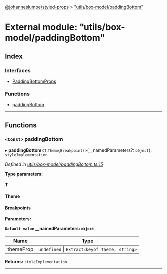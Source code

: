 [@johanneslumpe/styled-props](../README.md) > ["utils/box-model/paddingBottom"](../modules/_utils_box_model_paddingbottom_.md)

# External module: "utils/box-model/paddingBottom"

## Index

### Interfaces

* [PaddingBottomProps](../interfaces/_utils_box_model_paddingbottom_.paddingbottomprops.md)

### Functions

* [paddingBottom](_utils_box_model_paddingbottom_.md#paddingbottom)

---

## Functions

<a id="paddingbottom"></a>

### `<Const>` paddingBottom

▸ **paddingBottom**<`T`,`Theme`,`Breakpoints`>(__namedParameters?: *`object`*): `styleImplementation`

*Defined in [utils/box-model/paddingBottom.ts:15](https://github.com/johanneslumpe/styled-props/blob/8e709f1/src/utils/box-model/paddingBottom.ts#L15)*

**Type parameters:**

#### T 
#### Theme 
#### Breakpoints 
**Parameters:**

**`Default value` __namedParameters: `object`**

| Name | Type |
| ------ | ------ |
| themeProp | `undefined` \| `Extract<keyof Theme, string>` |

**Returns:** `styleImplementation`

___

